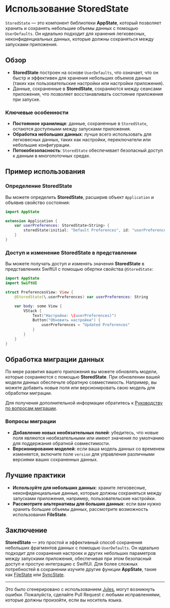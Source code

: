 # Использование StoredState

`StoredState` — это компонент библиотеки **AppState**, который позволяет хранить и сохранять небольшие объемы данных с помощью `UserDefaults`. Он идеально подходит для хранения легковесных, неконфиденциальных данных, которые должны сохраняться между запусками приложения.

## Обзор

- **StoredState** построен на основе `UserDefaults`, что означает, что он быстр и эффективен для хранения небольших объемов данных (таких как пользовательские настройки или настройки приложения).
- Данные, сохраненные в **StoredState**, сохраняются между сеансами приложения, что позволяет восстанавливать состояние приложения при запуске.

### Ключевые особенности

- **Постоянное хранилище**: данные, сохраненные в `StoredState`, остаются доступными между запусками приложения.
- **Обработка небольших данных**: лучше всего использовать для легковесных данных, таких как настройки, переключатели или небольшие конфигурации.
- **Потокобезопасность**: `StoredState` обеспечивает безопасный доступ к данным в многопоточных средах.

## Пример использования

### Определение StoredState

Вы можете определить **StoredState**, расширив объект `Application` и объявив свойство состояния:

```swift
import AppState

extension Application {
    var userPreferences: StoredState<String> {
        storedState(initial: "Default Preferences", id: "userPreferences")
    }
}
```

### Доступ и изменение StoredState в представлении

Вы можете получать доступ и изменять значения **StoredState** в представлениях SwiftUI с помощью обертки свойства `@StoredState`:

```swift
import AppState
import SwiftUI

struct PreferencesView: View {
    @StoredState(\.userPreferences) var userPreferences: String

    var body: some View {
        VStack {
            Text("Настройки: \(userPreferences)")
            Button("Обновить настройки") {
                userPreferences = "Updated Preferences"
            }
        }
    }
}
```

## Обработка миграции данных

По мере развития вашего приложения вы можете обновлять модели, которые сохраняются с помощью **StoredState**. При обновлении вашей модели данных обеспечьте обратную совместимость. Например, вы можете добавить новые поля или версионировать свою модель для обработки миграции.

Для получения дополнительной информации обратитесь к [Руководству по вопросам миграции](migration-considerations.md).

### Вопросы миграции

- **Добавление новых необязательных полей**: убедитесь, что новые поля являются необязательными или имеют значения по умолчанию для поддержания обратной совместимости.
- **Версионирование моделей**: если ваша модель данных со временем изменяется, включите поле `version` для управления различными версиями ваших сохраненных данных.

## Лучшие практики

- **Используйте для небольших данных**: храните легковесные, неконфиденциальные данные, которые должны сохраняться между запусками приложения, например, пользовательские настройки.
- **Рассмотрите альтернативы для больших данных**: если вам нужно хранить большие объемы данных, рассмотрите возможность использования **FileState**.

## Заключение

**StoredState** — это простой и эффективный способ сохранения небольших фрагментов данных с помощью `UserDefaults`. Он идеально подходит для сохранения настроек и других небольших параметров между запусками приложения, обеспечивая при этом безопасный доступ и простую интеграцию с SwiftUI. Для более сложных потребностей в сохранении изучите другие функции **AppState**, такие как [FileState](usage-filestate.md) или [SyncState](usage-syncstate.md).

---
Это было сгенерировано с использованием [Jules](https://jules.google), могут возникнуть ошибки. Пожалуйста, сделайте Pull Request с любыми исправлениями, которые должны произойти, если вы носитель языка.
